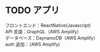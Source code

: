 # TODO アプリ

フロントエンド：ReactNative(Javascript)<br>
API 言語：GraphQL（AWS Amplify）<br>
データベース：DaynamoDB（AWS Amplify）<br>
auth 追加：（AWS Amplify)<br>
